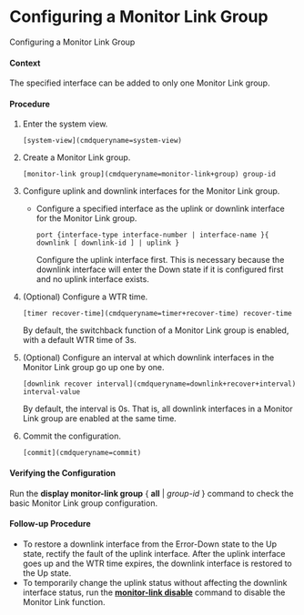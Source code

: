 Configuring a Monitor Link Group
================================

Configuring a Monitor Link Group

#### Context

The specified interface can be added to only one Monitor Link group.


#### Procedure

1. Enter the system view.
   
   
   ```
   [system-view](cmdqueryname=system-view)
   ```
2. Create a Monitor Link group.
   
   
   ```
   [monitor-link group](cmdqueryname=monitor-link+group) group-id
   ```
3. Configure uplink and downlink interfaces for the Monitor Link group.
   * Configure a specified interface as the uplink or downlink interface for the Monitor Link group.
     ```
     port {interface-type interface-number | interface-name }{ downlink [ downlink-id ] | uplink }
     ```
     
     Configure the uplink interface first. This is necessary because the downlink interface will enter the Down state if it is configured first and no uplink interface exists.
4. (Optional) Configure a WTR time.
   
   
   ```
   [timer recover-time](cmdqueryname=timer+recover-time) recover-time
   ```
   
   
   
   By default, the switchback function of a Monitor Link group is enabled, with a default WTR time of 3s.
5. (Optional) Configure an interval at which downlink interfaces in the Monitor Link group go up one by one.
   
   
   ```
   [downlink recover interval](cmdqueryname=downlink+recover+interval) interval-value
   ```
   
   By default, the interval is 0s. That is, all downlink interfaces in a Monitor Link group are enabled at the same time.
6. Commit the configuration.
   
   
   ```
   [commit](cmdqueryname=commit)
   ```

#### Verifying the Configuration

Run the **display monitor-link group** { **all** | *group-id* } command to check the basic Monitor Link group configuration.


#### Follow-up Procedure

* To restore a downlink interface from the Error-Down state to the Up state, rectify the fault of the uplink interface. After the uplink interface goes up and the WTR time expires, the downlink interface is restored to the Up state.
* To temporarily change the uplink status without affecting the downlink interface status, run the [**monitor-link disable**](cmdqueryname=monitor-link+disable) command to disable the Monitor Link function.